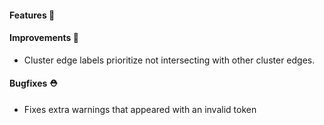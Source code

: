 #### Features 🚀

#### Improvements 🧹

- Cluster edge labels prioritize not intersecting with other cluster edges.

#### Bugfixes ⛑️

- Fixes extra warnings that appeared with an invalid token
